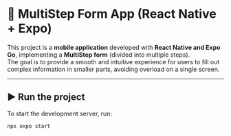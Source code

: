 # 📱 MultiStep Form App (React Native + Expo)  

This project is a **mobile application** developed with **React Native and Expo Go**, implementing a **MultiStep form** (divided into multiple steps).  
The goal is to provide a smooth and intuitive experience for users to fill out complex information in smaller parts, avoiding overload on a single screen.  

---

## ▶️ Run the project
To start the development server, run:

```bash
npx expo start
